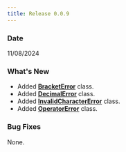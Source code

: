 ```yaml
---
title: Release 0.0.9
---
```

### Date
11/08/2024
### What's New
- Added [<strong>BracketError</strong>](https://milesianpy-docs.com/functions/error-handling/bracket-error) class.
- Added [<strong>DecimalError</strong>](https://milesianpy-docs.com/functions/error-handling/decimal-error) class.
- Added [<strong>InvalidCharacterError</strong>](https://milesianpy-docs.com/functions/error-handling/invalid-character-error) class.
- Added [<strong>OperatorError</strong>](https://milesianpy-docs.com/functions/error-handling/operator-error) class.

### Bug Fixes
None.